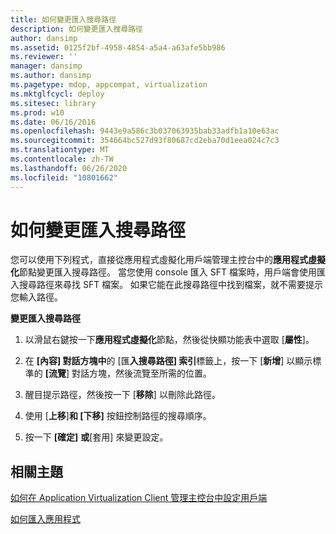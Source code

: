 ```yaml
---
title: 如何變更匯入搜尋路徑
description: 如何變更匯入搜尋路徑
author: dansimp
ms.assetid: 0125f2bf-4958-4854-a5a4-a63afe5bb986
ms.reviewer: ''
manager: dansimp
ms.author: dansimp
ms.pagetype: mdop, appcompat, virtualization
ms.mktglfcycl: deploy
ms.sitesec: library
ms.prod: w10
ms.date: 06/16/2016
ms.openlocfilehash: 9443e9a586c3b037063935bab33adfb1a10e63ac
ms.sourcegitcommit: 354664bc527d93f80687cd2eba70d1eea024c7c3
ms.translationtype: MT
ms.contentlocale: zh-TW
ms.lasthandoff: 06/26/2020
ms.locfileid: "10801662"
---
```

# 如何變更匯入搜尋路徑


您可以使用下列程式，直接從應用程式虛擬化用戶端管理主控台中的**應用程式虛擬化**節點變更匯入搜尋路徑。 當您使用 console 匯入 SFT 檔案時，用戶端會使用匯入搜尋路徑來尋找 SFT 檔案。 如果它能在此搜尋路徑中找到檔案，就不需要提示您輸入路徑。

**變更匯入搜尋路徑**

1.  以滑鼠右鍵按一下**應用程式虛擬化**節點，然後從快顯功能表中選取 [**屬性**]。

2.  在 **[內容] 對話方塊中**的 [匯**入搜尋路徑] 索引**標籤上，按一下 [**新增**] 以顯示標準的 **[流覽**] 對話方塊，然後流覽至所需的位置。

3.  醒目提示路徑，然後按一下 [**移除**] 以刪除此路徑。

4.  使用 [**上移**]**和 [下移]** 按鈕控制路徑的搜尋順序。

5.  按一下 **[確定]** **或**[套用] 來變更設定。

## 相關主題


[如何在 Application Virtualization Client 管理主控台中設定用戶端](how-to-configure-the-client-in-the-application-virtualization-client-management-console.md)

[如何匯入應用程式](how-to-import-an-application.md)

 

 





